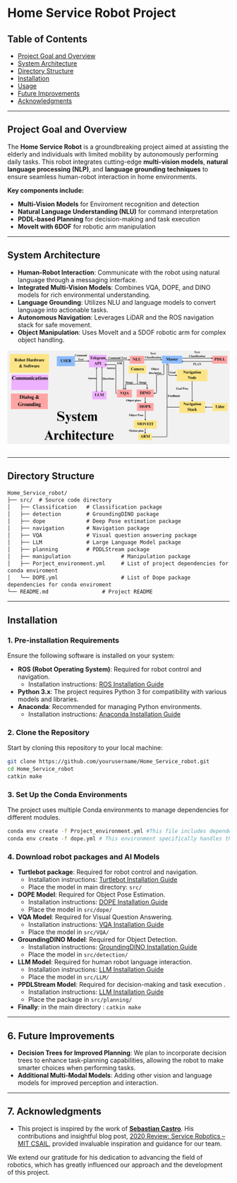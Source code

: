 # Home Service Robot Project

## Table of Contents
- [Project Goal and Overview](#project-overview)
- [System Architecture](#system-architecture)
- [Directory Structure](#directory-structure)
- [Installation](#installation)
- [Usage](#usage)
- [Future Improvements](#future-Improvements)
- [Acknowledgments](#acknowledgments)
---

## Project Goal and Overview

The **Home Service Robot** is a groundbreaking project aimed at assisting the elderly and individuals with limited mobility by autonomously performing daily tasks. This robot integrates cutting-edge **multi-vision models**, **natural language processing (NLP)**, and **language grounding techniques** to ensure seamless human-robot interaction in home environments.

**Key components include:**
- **Multi-Vision Models** for Enviroment recognition and detection
- **Natural Language Understanding (NLU)** for command interpretation
- **PDDL-based Planning** for decision-making and task execution
- **MoveIt with 6DOF** for robotic arm manipulation

---

## System Architecture

- **Human-Robot Interaction**: Communicate with the robot using natural language through a messaging interface.
- **Integrated Multi-Vision Models**: Combines VQA, DOPE, and DINO models for rich environmental understanding.
- **Language Grounding**: Utilizes NLU and language models to convert language into actionable tasks.
- **Autonomous Navigation**: Leverages LiDAR and the ROS navigation stack for safe movement.
- **Object Manipulation**: Uses MoveIt and a 5DOF robotic arm for complex object handling.

![System Architecture](./System-arch.png)

---
## Directory Structure
```
Home_Service_robot/
├── src/  # Source code directory
│   ├── Classification   # Classification package
│   ├── detection        # GroundingDINO package
│   ├── dope             # Deep Pose estimation package
│   ├── navigation       # Navigation package
│   ├── VQA              # Visual question answering package
│   ├── LLM              # Large Language Model package
│   ├── planning         # PDDLStream package
│   ├── manipulation                # Manipulation package
│   ├── Porject_environment.yml     # List of project dependencies for conda enviroment
│   └── DOPE.yml                    # List of Dope package dependencies for conda enviroment                 
└── README.md                 # Project README
```
---
## Installation

### 1. Pre-installation Requirements

Ensure the following software is installed on your system:
- **ROS (Robot Operating System)**: Required for robot control and navigation.
  - Installation instructions: [ROS Installation Guide](http://wiki.ros.org/ROS/Installation)
- **Python 3.x**: The project requires Python 3 for compatibility with various models and libraries.
- **Anaconda**: Recommended for managing Python environments.
  - Installation instructions: [Anaconda Installation Guide](https://docs.anaconda.com/anaconda/install/)

### 2. Clone the Repository

Start by cloning this repository to your local machine:
```bash
git clone https://github.com/yourusername/Home_Service_robot.git
cd Home_Service_robot
catkin make 
```
### 3. Set Up the Conda Environments

The project uses multiple Conda environments to manage dependencies for different modules.
```bash
conda env create -f Project_environment.yml #This file includes dependencies for NLP, navigation, and general utilities.
conda env create -f dope.yml # This environment specifically handles the DOPE (Deep Object Pose Estimation) model dependencies.
```
### 4.  Download robot packages and AI Models

- **Turtlebot package**: Required for robot control and navigation.
  - Installation instructions: [Turtlebot Installation Guide](https://github.com/turtlebot)
  - Place the model in main directory: ``` src/ ```
- **DOPE Model**: Required for Object Pose Estimation.
  - Installation instructions: [DOPE Installation Guide](https://github.com/NVlabs/Deep_Object_Pose)
  - Place the model in ``` src/dope/ ```
- **VQA Model**: Required for Visual Question Answering.
  - Installation instructions: [VQA Installation Guide](https://github.com/dandelin/ViLT)
  - Place the model in ``` src/VQA/ ```
- **GroundingDINO Model**: Required for Object Detection.
  - Installation instructions: [GroundingDINO Installation Guide](https://github.com/IDEA-Research/GroundingDINO)
  - Place the model in ``` src/detection/ ```
- **LLM Model**: Required for human robot language interaction.
  - Installation instructions: [LLM Installation Guide](https://github.com/tincans-ai/gazelle)
  - Place the model in ``` src/LLM/ ```
- **PPDLStream Model**: Required for decision-making and task execution .
  - Installation instructions: [LLM Installation Guide](https://github.com/caelan/pddlstream)
  - Place the package in ``` src/planning/ ```
-  **Finally**: in the main directory : ```catkin make ```

---

## 6.  Future Improvements

 - **Decision Trees for Improved Planning**: We plan to incorporate decision trees to enhance task-planning capabilities, allowing the       robot to make smarter choices when performing tasks.
 - **Additional Multi-Modal Models**: Adding other vision and language models for improved perception and interaction.

---

## 7.  Acknowledgments

  - This project is inspired by the work of [**Sebastian Castro**](https://github.com/sea-bass). His contributions and insightful blog post, [2020 Review: Service Robotics – MIT CSAIL](https://roboticseabass.com/2020/12/30/2020-review-service-robotics-mit-csail/), provided invaluable inspiration and guidance for our team.

We extend our gratitude for his dedication to advancing the field of robotics, which has greatly influenced our approach and the development of this project.

 
    
    

